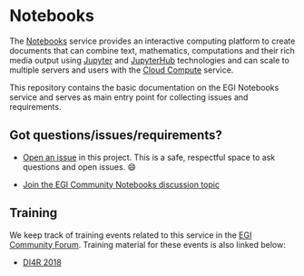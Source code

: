 # Notebooks

The [Notebooks](https://notebooks.egi.eu) service provides an interactive
computing platform  to create documents that can combine text, mathematics,
computations and their rich media output using [Jupyter](https://jupyter.org)
and [JupyterHub](https://github.com/jupyterhub/jupyterhub) technologies and can
scale to multiple servers and users with the
[Cloud Compute](https://www.egi.eu/services/cloud-compute/) service.

This repository contains the basic documentation on the EGI Notebooks service
and serves as main entry point for collecting issues and requirements.

## Got questions/issues/requirements?

+ [Open an issue](https://github.com/EGI-Foundation/notebooks/issues/new) in
  this project. This is a safe, respectful space to ask questions and open
  issues. :smile:

+ [Join the EGI Community Notebooks discussion topic](https://community.egi.eu/c/egi-services/notebooks)

## Training

We keep track of training events related to this service in the
[EGI Community Forum](https://community.egi.eu/t/notebooks-training-events/241).
Training material for these events is also linked below:

+ [DI4R 2018](https://github.com/EGI-Foundation/notebooks-training-di4r2018)
